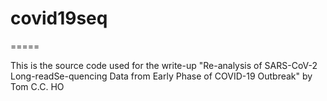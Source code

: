 # covid19seq
=====

This is the source code used for the write-up "Re-analysis of SARS-CoV-2 Long-readSe-quencing Data from Early Phase of COVID-19 Outbreak" by Tom C.C. HO
